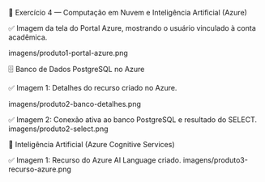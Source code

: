 🧠 Exercício 4 — Computação em Nuvem e Inteligência Artificial (Azure)

✅ Imagem da tela do Portal Azure, mostrando o usuário vinculado à conta acadêmica.

imagens/produto1-portal-azure.png

🗄️ Banco de Dados PostgreSQL no Azure

✅ Imagem 1: Detalhes do recurso criado no Azure.

imagens/produto2-banco-detalhes.png

✅ Imagem 2: Conexão ativa ao banco PostgreSQL e resultado do SELECT.
imagens/produto2-select.png

🤖 Inteligência Artificial (Azure Cognitive Services)

✅ Imagem 1: Recurso do Azure AI Language criado.
imagens/produto3-recurso-azure.png